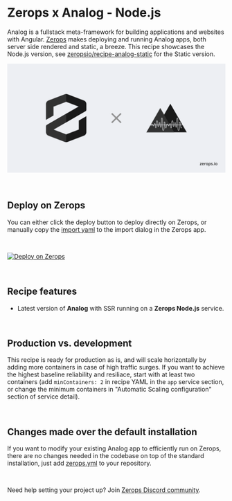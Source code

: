 # Zerops x Analog - Node.js

Analog is a fullstack meta-framework for building applications and websites with Angular. [Zerops](https://zerops.io) makes deploying and running Analog apps, both server side rendered and static, a breeze. This recipe showcases the Node.js version, see [zeropsio/recipe-analog-static](https://github.com/zeropsio/recipe-analog-static) for the Static version.

![analog](https://github.com/zeropsio/recipe-shared-assets/blob/main/covers/svg/cover-analog.svg)

<br/>

## Deploy on Zerops

You can either click the deploy button to deploy directly on Zerops, or manually copy the [import yaml](https://github.com/zeropsio/recipe-analog-nodejs/blob/main/zerops-project-import.yml) to the import dialog in the Zerops app.

<br/>

[![Deploy on Zerops](https://github.com/zeropsio/recipe-shared-assets/blob/main/deploy-button/green/deploy-button.svg)](https://app.zerops.io/recipe/analog-nodejs)

<br/>

## Recipe features

- Latest version of **Analog** with SSR running on a **Zerops Node.js** service.

<br/>

## Production vs. development

This recipe is ready for production as is, and will scale horizontally by adding more containers in case of high traffic surges. If you want to achieve the highest baseline reliability and resiliace, start with at least two containers (add `minContainers: 2` in recipe YAML in the `app` service section, or change the minimum containers in "Automatic Scaling configuration" section of service detail).

<br/>

## Changes made over the default installation

If you want to modify your existing Analog app to efficiently run on Zerops, there are no changes needed in the codebase on top of the standard installation, just add [zerops.yml](https://github.com/zeropsio/recipe-analog-nodejs/blob/main/zerops.yml) to your repository.


<br/>

Need help setting your project up? Join [Zerops Discord community](https://discord.com/invite/WDvCZ54).
